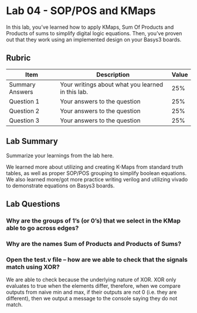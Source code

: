 # Lab 04 - SOP/POS and KMaps

In this lab, you’ve learned how to apply KMaps, Sum Of Products and Products of
sums to simplify digital logic equations. Then, you’ve proven out that they work
using an implemented design on your Basys3 boards.

## Rubric

| Item | Description | Value |
| ---- | ----------- | ----- |
| Summary Answers | Your writings about what you learned in this lab. | 25% |
| Question 1 | Your answers to the question | 25% |
| Question 2 | Your answers to the question | 25% |
| Question 3 | Your answers to the question | 25% |

## Lab Summary

Summarize your learnings from the lab here.

We learned more about utilizing and creating K-Maps from standard truth tables, as well as proper SOP/POS grouping to simplify boolean equations.
We also learned more/got more practice writing verilog and utilizing vivado to demonstrate equations on Basys3 boards.  

## Lab Questions

### Why are the groups of 1’s (or 0’s) that we select in the KMap able to go across edges?



### Why are the names Sum of Products and Products of Sums?


### Open the test.v file – how are we able to check that the signals match using XOR?

We are able to check because the underlying nature of XOR. XOR only evaluates to true when the elements differ, therefore, when we compare outputs from naive min and max, if their outputs are not 0 (i.e. they are different), then we output a message to the console saying they do not match.
